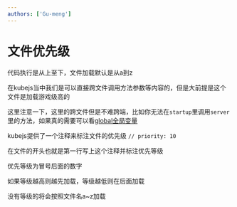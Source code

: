 ```yaml
---
authors: ['Gu-meng']
---
```

# 文件优先级
代码执行是从上至下，文件加载默认是从a到z

在kubejs当中我们是可以直接跨文件调用方法参数等内容的，但是大前提是这个文件是加载游戏级高的

这里注意一下，这里的跨文件但是不难跨端，比如你无法在`startup`里调用`server`里的方法，如果真的需要可以看[global全局变量](../KubeJSAdvanced/GlobalVariable.md)

kubejs提供了一个注释来标注文件的优先级 `// priority: 10`

在文件的开头也就是第一行写上这个注释并标注优先等级

优先等级为冒号后面的数字

如果等级越高则越先加载，等级越低则在后面加载

没有等级的将会按照文件名a~z加载